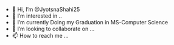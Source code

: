- 👋 Hi, I’m @JyotsnaShahi25
- 👀 I’m interested in ..
- 🌱 I’m currently Doing my Graduation in MS-Computer Science
- 💞️ I’m looking to collaborate on ...
- 📫 How to reach me ...

<!---
JyotsnaShahi25/JyotsnaShahi25 is a ✨ special ✨ repository because its `README.md` (this file) appears on your GitHub profile.
You can click the Preview link to take a look at your changes.
--->

